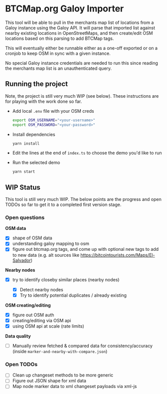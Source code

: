 # BTCMap.org Galoy Importer

This tool will be able to pull in the merchants map list of locations from a Galoy instance using the Galoy API. It will parse that imported list against nearby existing locations in OpenStreetMaps, and then create/edit OSM locations based on this parsing to add BTCMap tags.

This will eventually either be runnable either as a one-off exported or on a cronjob to keep OSM in sync with a given instance.

No special Galoy instance credentials are needed to run this since reading the merchants map list is an unauthenticated query.

## Running the project

Note, the project is still very much WIP (see below). These instructions are for playing with the work done so far.

- Add local `.env` file with your OSM creds

  ```bash
  export OSM_USERNAME="<your-username>"
  export OSM_PASSWORD="<your-password>"
  ```

- Install dependencies

  ```bash
  yarn install
  ```

- Edit the lines at the end of `index.ts` to choose the demo you'd like to run

- Run the selected demo
  ```bash
  yarn start
  ```

## WIP Status

This tool is still very much WIP. The below points are the progress and open TODOs so far to get it to a completed first version stage.

### Open questions

**OSM data**

- [x] shape of OSM data
- [x] understanding galoy mapping to osm
- [x] figure out btcmap.org tags, and come up with optional new tags to add to new data (e.g. alt sources like https://bitcointourists.com/Maps/El-Salvador)

**Nearby nodes**

- [x] try to identify closeby similar places (nearby nodes)

  - [x] Detect nearby nodes
  - [x] Try to identify potential duplicates / already existing

**OSM creating/editing**

- [x] figure out OSM auth
- [x] creating/editing via OSM api
- [x] using OSM api at scale (rate limits)

**Data quality**

- [ ] Manually review fetched & compared data for consistency/accuracy
      (inside `marker-and-nearby-with-compare.json`)

### Open TODOs

- [ ] Clean up changeset methods to be more generic
- [ ] Figure out JSON shape for xml data
- [ ] Map node marker data to xml changeset payloads via xml-js
